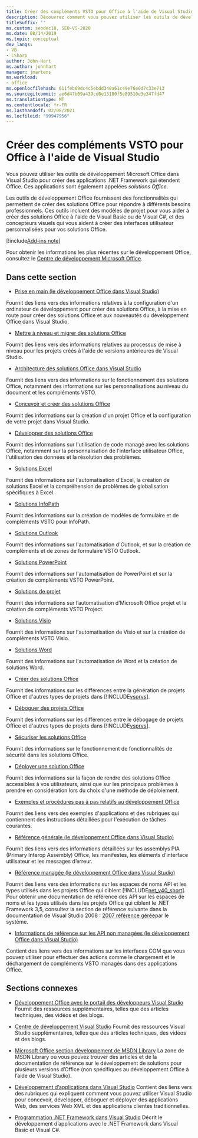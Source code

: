 ```yaml
---
title: Créer des compléments VSTO pour Office à l'aide de Visual Studio
description: Découvrez comment vous pouvez utiliser les outils de développement Microsoft Office dans Visual Studio pour créer des applications .NET Framework qui étendent Office.
titleSuffix: ''
ms.custom: seodec18, SEO-VS-2020
ms.date: 08/14/2019
ms.topic: conceptual
dev_langs:
- VB
- CSharp
author: John-Hart
ms.author: johnhart
manager: jmartens
ms.workload:
- office
ms.openlocfilehash: 611feb69dc4c5ebdd340a61c49e76e0d7c33e713
ms.sourcegitcommit: ae6d47b09a439cd0e13180f5e89510e3e347fd47
ms.translationtype: MT
ms.contentlocale: fr-FR
ms.lasthandoff: 02/08/2021
ms.locfileid: "99947956"
---
```

# <a name="create-vsto-add-ins-for-office-by-using-visual-studio"></a>Créer des compléments VSTO pour Office à l'aide de Visual Studio
  Vous pouvez utiliser les outils de développement Microsoft Office dans Visual Studio pour créer des applications .NET Framework qui étendent Office. Ces applications sont également appelées *solutions Office*.

 Les outils de développement Office fournissent des fonctionnalités qui permettent de créer des solutions Office pour répondre à différents besoins professionnels. Ces outils incluent des modèles de projet pour vous aider à créer des solutions Office à l'aide de Visual Basic ou de Visual C#, et des concepteurs visuels qui vous aident à créer des interfaces utilisateur personnalisées pour vos solutions Office.

[!include[Add-ins note](includes/addinsnote.md)]

 Pour obtenir les informations les plus récentes sur le développement Office, consultez le [Centre de développement Microsoft Office](https://developer.microsoft.com/office/docs).

## <a name="in-this-section"></a>Dans cette section
- [Prise en main &#40;le développement Office dans Visual Studio&#41;](getting-started-office-development-in-visual-studio.md)

 Fournit des liens vers des informations relatives à la configuration d'un ordinateur de développement pour créer des solutions Office, à la mise en route pour créer des solutions Office et aux nouveautés du développement Office dans Visual Studio.

- [Mettre à niveau et migrer des solutions Office](upgrading-and-migrating-office-solutions.md)

 Fournit des liens vers des informations relatives au processus de mise à niveau pour les projets créés à l'aide de versions antérieures de Visual Studio.

- [Architecture des solutions Office dans Visual Studio](architecture-of-office-solutions-in-visual-studio.md)

 Fournit des liens vers des informations sur le fonctionnement des solutions Office, notamment des informations sur les personnalisations au niveau du document et les compléments VSTO.

- [Concevoir et créer des solutions Office](designing-and-creating-office-solutions.md)

 Fournit des informations sur la création d'un projet Office et la configuration de votre projet dans Visual Studio.

- [Développer des solutions Office](developing-office-solutions.md)

 Fournit des informations sur l'utilisation de code managé avec les solutions Office, notamment sur la personnalisation de l'interface utilisateur Office, l'utilisation des données et la résolution des problèmes.

- [Solutions Excel](excel-solutions.md)

 Fournit des informations sur l'automatisation d'Excel, la création de solutions Excel et la compréhension de problèmes de globalisation spécifiques à Excel.

- [Solutions InfoPath](infopath-solutions.md)

 Fournit des informations sur la création de modèles de formulaire et de compléments VSTO pour InfoPath.

- [Solutions Outlook](outlook-solutions.md)

 Fournit des informations sur l'automatisation d'Outlook, et sur la création de compléments et de zones de formulaire VSTO Outlook.

- [Solutions PowerPoint](powerpoint-solutions.md)

 Fournit des informations sur l'automatisation de PowerPoint et sur la création de compléments VSTO PowerPoint.

- [Solutions de projet](project-solutions.md)

 Fournit des informations sur l’automatisation d’Microsoft Office projet et la création de compléments VSTO Project.

- [Solutions Visio](visio-solutions.md)

 Fournit des informations sur l'automatisation de Visio et sur la création de compléments VSTO Visio.

- [Solutions Word](word-solutions.md)

 Fournit des informations sur l'automatisation de Word et la création de solutions Word.

- [Créer des solutions Office](building-office-solutions.md)

 Fournit des informations sur les différences entre la génération de projets Office et d'autres types de projets dans [!INCLUDE[vsprvs](../sharepoint/includes/vsprvs-md.md)].

- [Déboguer des projets Office](debugging-office-projects.md)

 Fournit des informations sur les différences entre le débogage de projets Office et d'autres types de projets dans [!INCLUDE[vsprvs](../sharepoint/includes/vsprvs-md.md)].

- [Sécuriser les solutions Office](securing-office-solutions.md)

 Fournit des informations sur le fonctionnement de fonctionnalités de sécurité dans les solutions Office.

- [Déployer une solution Office](deploying-an-office-solution.md)

 Fournit des informations sur la façon de rendre des solutions Office accessibles à vos utilisateurs, ainsi que sur les principaux problèmes à prendre en considération lors du choix d'une méthode de déploiement.

- [Exemples et procédures pas à pas relatifs au développement Office](office-development-samples-and-walkthroughs.md)

 Fournit des liens vers des exemples d'applications et des rubriques qui contiennent des instructions détaillées pour l'exécution de tâches courantes.

- [Référence générale &#40;le développement Office dans Visual Studio&#41;](general-reference-office-development-in-visual-studio.md)

 Fournit des liens vers des informations détaillées sur les assemblys PIA (Primary Interop Assembly) Office, les manifestes, les éléments d’interface utilisateur et les messages d’erreur.

- [Référence managée &#40;le développement Office dans Visual Studio&#41;](managed-reference-office-development-in-visual-studio.md)

 Fournit des liens vers des informations sur les espaces de noms API et les types utilisés dans les projets Office qui ciblent [!INCLUDE[net_v40_short](../sharepoint/includes/net-v40-short-md.md)]. Pour obtenir une documentation de référence des API sur les espaces de noms et les types utilisés dans les projets Office qui ciblent le .NET Framework 3,5, consultez la section de référence suivante dans la documentation de Visual Studio 2008 : [2007 référence gérée](managed-reference-office-development-in-visual-studio.md)par le système.

- [Informations de référence sur les API non managées &#40;le développement Office dans Visual Studio&#41;](unmanaged-api-reference-office-development-in-visual-studio.md)

 Contient des liens vers des informations sur les interfaces COM que vous pouvez utiliser pour effectuer des actions comme le chargement et le déchargement de compléments VSTO managés dans des applications Office.

## <a name="related-sections"></a>Sections connexes
- [Développement Office avec le portail des développeurs Visual Studio](https://developer.microsoft.com/office/docs) Fournit des ressources supplémentaires, telles que des articles techniques, des vidéos et des blogs.

- [Centre de développement Visual Studio](https://visualstudio.microsoft.com/) Fournit des ressources Visual Studio supplémentaires, telles que des articles techniques, des vidéos et des blogs.

- [Microsoft Office section développement de MSDN Library](/previous-versions/office/office-12/bb726434(v=office.12)) La zone de MSDN Library où vous pouvez trouver des articles et de la documentation de référence sur le développement de solutions pour plusieurs versions d’Office (non spécifiques au développement Office à l’aide de Visual Studio).

- [Développement d’applications dans Visual Studio](/previous-versions/h8w79z10(v=vs.140)) Contient des liens vers des rubriques qui expliquent comment vous pouvez utiliser Visual Studio pour concevoir, développer, déboguer et déployer des applications Web, des services Web XML et des applications clientes traditionnelles.

- [Programmation .NET Framework dans Visual Studio](/previous-versions/visualstudio/visual-studio-2010/k1s94fta(v=vs.100)) Décrit le développement d’applications avec le .NET Framework dans Visual Basic et Visual C#.